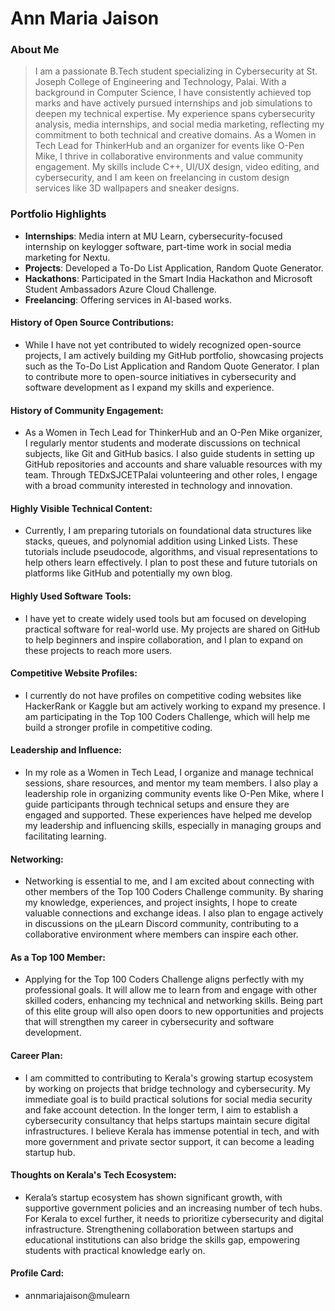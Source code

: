 # Ann Maria Jaison


### About Me
> I am a passionate B.Tech student specializing in Cybersecurity at St. Joseph College of Engineering and Technology, Palai. With a background in Computer Science, I have consistently achieved top marks and have actively pursued internships and job simulations to deepen my technical expertise. My experience spans cybersecurity analysis, media internships, and social media marketing, reflecting my commitment to both technical and creative domains. As a Women in Tech Lead for ThinkerHub and an organizer for events like O-Pen Mike, I thrive in collaborative environments and value community engagement. My skills include C++, UI/UX design, video editing, and cybersecurity, and I am keen on freelancing in custom design services like 3D wallpapers and sneaker designs.

### Portfolio Highlights
- **Internships**: Media intern at MU Learn, cybersecurity-focused internship on keylogger software, part-time work in social media marketing for Nextu.
- **Projects**: Developed a To-Do List Application, Random Quote Generator.
- **Hackathons**: Participated in the Smart India Hackathon and Microsoft Student Ambassadors Azure Cloud Challenge.
- **Freelancing**: Offering services in AI-based works.

#### History of Open Source Contributions:
- While I have not yet contributed to widely recognized open-source projects, I am actively building my GitHub portfolio, showcasing projects such as the To-Do List Application and Random Quote Generator. I plan to contribute more to open-source initiatives in cybersecurity and software development as I expand my skills and experience.

#### History of Community Engagement:
- As a Women in Tech Lead for ThinkerHub and an O-Pen Mike organizer, I regularly mentor students and moderate discussions on technical subjects, like Git and GitHub basics. I also guide students in setting up GitHub repositories and accounts and share valuable resources with my team. Through TEDxSJCETPalai volunteering and other roles, I engage with a broad community interested in technology and innovation.

#### Highly Visible Technical Content:
- Currently, I am preparing tutorials on foundational data structures like stacks, queues, and polynomial addition using Linked Lists. These tutorials include pseudocode, algorithms, and visual representations to help others learn effectively. I plan to post these and future tutorials on platforms like GitHub and potentially my own blog.

#### Highly Used Software Tools:
- I have yet to create widely used tools but am focused on developing practical software for real-world use. My projects are shared on GitHub to help beginners and inspire collaboration, and I plan to expand on these projects to reach more users.

#### Competitive Website Profiles:
- I currently do not have profiles on competitive coding websites like HackerRank or Kaggle but am actively working to expand my presence. I am participating in the Top 100 Coders Challenge, which will help me build a stronger profile in competitive coding.

#### Leadership and Influence:
- In my role as a Women in Tech Lead, I organize and manage technical sessions, share resources, and mentor my team members. I also play a leadership role in organizing community events like O-Pen Mike, where I guide participants through technical setups and ensure they are engaged and supported. These experiences have helped me develop my leadership and influencing skills, especially in managing groups and facilitating learning.

#### Networking:
- Networking is essential to me, and I am excited about connecting with other members of the Top 100 Coders Challenge community. By sharing my knowledge, experiences, and project insights, I hope to create valuable connections and exchange ideas. I also plan to engage actively in discussions on the μLearn Discord community, contributing to a collaborative environment where members can inspire each other.

#### As a Top 100 Member:
- Applying for the Top 100 Coders Challenge aligns perfectly with my professional goals. It will allow me to learn from and engage with other skilled coders, enhancing my technical and networking skills. Being part of this elite group will also open doors to new opportunities and projects that will strengthen my career in cybersecurity and software development.

#### Career Plan:
- I am committed to contributing to Kerala's growing startup ecosystem by working on projects that bridge technology and cybersecurity. My immediate goal is to build practical solutions for social media security and fake account detection. In the longer term, I aim to establish a cybersecurity consultancy that helps startups maintain secure digital infrastructures. I believe Kerala has immense potential in tech, and with more government and private sector support, it can become a leading startup hub.

#### Thoughts on Kerala's Tech Ecosystem:
- Kerala’s startup ecosystem has shown significant growth, with supportive government policies and an increasing number of tech hubs. For Kerala to excel further, it needs to prioritize cybersecurity and digital infrastructure. Strengthening collaboration between startups and educational institutions can also bridge the skills gap, empowering students with practical knowledge early on.

#### Profile Card:
- annmariajaison@mulearn
